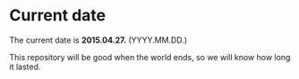 # Current date

The current date is **2015.04.27.** (YYYY.MM.DD.)

This repository will be good when the world ends, so we will know how long it lasted.